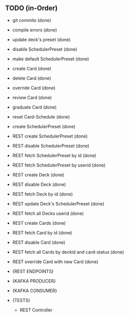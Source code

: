 

## TODO (in-Order)
- git commits (done)
- compile errors (done)
- update deck's preset (done)
- disable SchedulerPreset (done)
- make default SchedulerPreset (done)
- create Card (done)
- delete Card (done)
- override Card (done)
- review Card (done)
- graduate Card (done)
- reset Card-Schedule (done)
- create SchedulerPreset (done)
- REST create SchedulerPreset (done)
- REST disable SchedulerPreset (done)
- REST fetch SchedulerPreset by id (done)
- REST fetch SchedulerPreset by userid (done)
- REST create Deck (done)
- REST disable Deck (done)
- REST fetch Deck by id (done)
- REST update Deck's SchedulerPreset (done)
- REST fetch all Decks userid (done)
- REST create Cards (done)
- REST fetch Card by id (done)
- REST disable Card (done)
- REST fetch all Cards by deckid and card-status (done)
- REST override Card with new Card (done)




- {REST ENDPOINTS}
- {KAFKA PRODUCER}
- {KAFKA CONSUMER}
- {TESTS}
  - REST Controller
